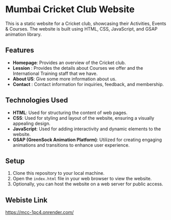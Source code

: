 # Mumbai Cricket Club Website

This is a static website for a Cricket club, showcasing their Activities, Events & Courses. The website is built using HTML, CSS, JavaScript, and GSAP animation library.

## Features

- **Homepage**: Provides an overview of the Cricket club.
- **Lession** : Provides the details about Courses we offer and the International Training staff that we have.
- **About US**: Give some more information about us.
- **Contact** : Contact information for inquiries, feedback, and membership.

## Technologies Used

- **HTML**: Used for structuring the content of web pages.
- **CSS**: Used for styling and layout of the website, ensuring a visually appealing design.
- **JavaScript**: Used for adding interactivity and dynamic elements to the website.
- **GSAP (GreenSock Animation Platform)**: Utilized for creating engaging animations and transitions to enhance user experience.

## Setup

1. Clone this repository to your local machine.
2. Open the `index.html` file in your web browser to view the website.
3. Optionally, you can host the website on a web server for public access.

## Webiste Link 

https://mcc-1pc4.onrender.com/ 

